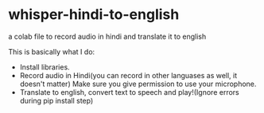 # whisper-hindi-to-english
a colab file to record audio in hindi and translate it to english

This is basically what I do:</br>
<ul>
<li>Install libraries.</li>
<li>Record audio in Hindi(you can record in other languases as well, it doesn't matter) Make sure you give permission to use your microphone.</li>
<li>Translate to english, convert text to speech and play!(Ignore errors during pip install step)</li>
</ul>
